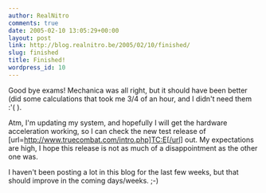 ```yaml
---
author: RealNitro
comments: true
date: 2005-02-10 13:05:29+00:00
layout: post
link: http://blog.realnitro.be/2005/02/10/finished/
slug: finished
title: Finished!
wordpress_id: 10
---
```


Good bye exams! Mechanica was all right, but it should have been better (did some calculations that took me 3/4 of an hour, and I didn't need them :'( ).

Atm, I'm updating my system, and hopefully I will get the hardware acceleration working, so I can check the new test release of [url=http://www.truecombat.com/intro.php]TC:E[/url] out. My expectations are high, I hope this release is not as much of a disappointment as the other one was.

I haven't been posting a lot in this blog for the last few weeks, but that should improve in the coming days/weeks. ;-)
